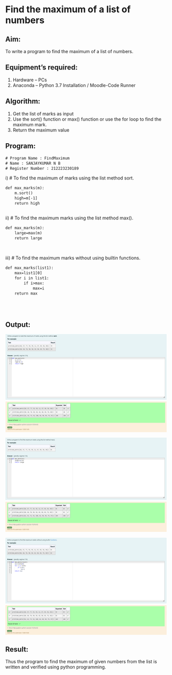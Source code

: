 # Find the maximum of a list of numbers
## Aim:
To write a program to find the maximum of a list of numbers.
## Equipment’s required:
1.	Hardware – PCs
2.	Anaconda – Python 3.7 Installation / Moodle-Code Runner
## Algorithm:
1.	Get the list of marks as input
2.	Use the sort() function or max() function or use the for loop to find the maximum mark.
3.	Return the maximum value
## Program:
```
# Program Name : FindMaximum
# Name : SANJAYKUMAR N B
# Register Number : 212223230189

```
i)	# To find the maximum of marks using the list method sort.
```
def max_marks(m):
    m.sort()
    high=m[-1]
    return high


```

ii)	# To find the maximum marks using the list method max().
```
def max_marks(m):
    large=max(m)
    return large



```

iii) # To find the maximum marks without using builtin functions.
```
def max_marks(list1):
    max=list1[0]
    for i in list1:
        if i>max:
            max=i
    return max




```



## Output:
![alt text](<Screenshot 2024-1.png>)

![alt text](<Screenshot 2024-2.png>)

![alt text](<Screenshot 2024-3.png>)
## Result:
Thus the program to find the maximum of given numbers from the list is written and verified using python programming.
